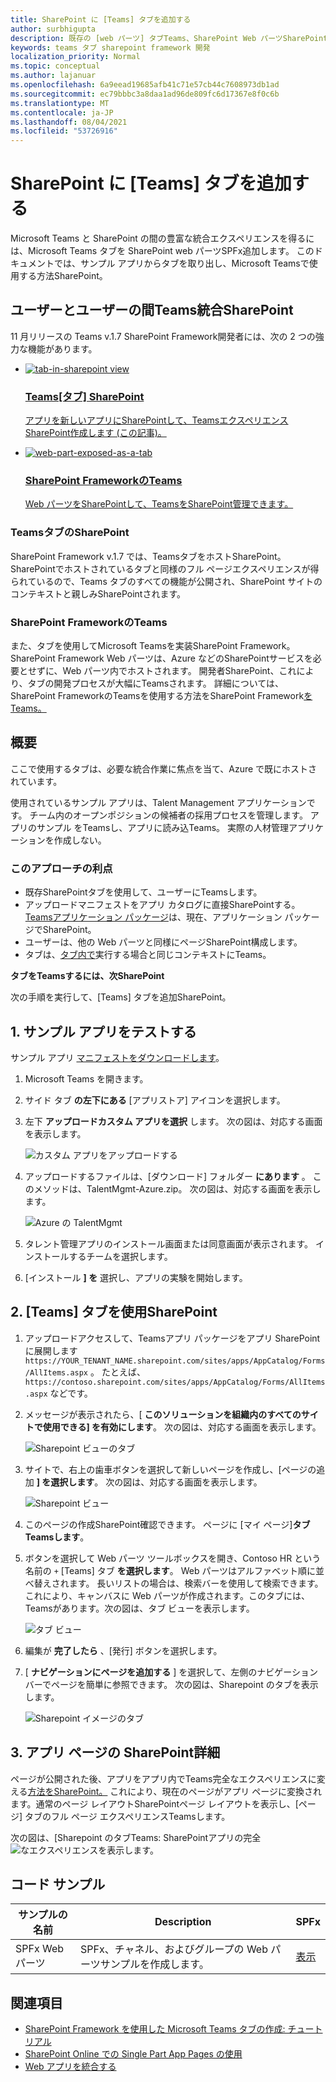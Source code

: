 ```yaml
---
title: SharePoint に [Teams] タブを追加する
author: surbhigupta
description: 既存の [web パーツ] タブTeams、SharePoint Web パーツSharePoint Framework展開する方法。
keywords: teams タブ sharepoint framework 開発
localization_priority: Normal
ms.topic: conceptual
ms.author: lajanuar
ms.openlocfilehash: 6a9eead19685afb41c71e57cb44c7608973db1ad
ms.sourcegitcommit: ec79bbbc3a8daa1ad96de809fc6d17367e8f0c6b
ms.translationtype: MT
ms.contentlocale: ja-JP
ms.lasthandoff: 08/04/2021
ms.locfileid: "53726916"
---
```

# <a name="add-teams-tab-to-sharepoint"></a>SharePoint に [Teams] タブを追加する 

Microsoft Teams と SharePoint の間の豊富な統合エクスペリエンスを得るには、Microsoft Teams タブを SharePoint web パーツSPFx追加します。 このドキュメントでは、サンプル アプリからタブを取り出し、Microsoft Teamsで使用する方法SharePoint。 

## <a name="rich-integration-between-teams-and-sharepoint"></a>ユーザーとユーザーの間Teams統合SharePoint

11 月リリースの Teams v.1.7 SharePoint Framework開発者には、次の 2 つの強力な機能があります。

<ul  class="panelContent cardsC">
<li>
    <a href="#introduction">
        <div class="cardSize">
            <div class="cardPadding">
                <div class="card">
                    <div class="cardImageOuter">
                        <div class="cardImage bgdAccent1">
                            <img src="~/assets/images/tabs/tabs-in-sharepoint/image084.png" alt="tab-in-sharepoint view"/>
                        </div>
                    </div>
                    <div class="cardText">
                        <h3>Teams[タブ] SharePoint</h3>
                        <p>アプリを新しいアプリにSharePointして、TeamsエクスペリエンスSharePoint作成します (この記事)。</p>
                    </div>
                </div>
            </div>
        </div>
    </a>
</li>
<li>
    <a href="/sharepoint/dev/spfx/web-parts/get-started/using-web-part-as-ms-teams-tab">
        <div class="cardSize">
            <div class="cardPadding">
                <div class="card">
                    <div class="cardImageOuter">
                        <div class="cardImage bgdAccent1">
                            <img src="~/assets/images/tabs/tabs-in-sharepoint/SharePoint-web-part-exposed-as-a-Tab-in-Microsoft-Teams.png" alt="web-part-exposed-as-a-tab" />
                        </div>
                    </div>
                    <div class="cardText">
                        <h3>SharePoint FrameworkのTeams</h3>
                        <p>Web パーツをSharePointして、TeamsをSharePoint管理できます。</p>
                    </div>
                </div>
            </div>
        </div>
    </a>
</li>
</ul>

### <a name="teams-tabs-in-sharepoint"></a>TeamsタブのSharePoint

SharePoint Framework v.1.7 では、TeamsタブをホストSharePoint。 SharePointでホストされているタブと同様のフル ページエクスペリエンスが得られているので、Teams タブのすべての機能が公開され、SharePoint サイトのコンテキストと親しみSharePointされます。

### <a name="sharepoint-framework-in-teams"></a>SharePoint FrameworkのTeams

また、タブを使用してMicrosoft Teamsを実装SharePoint Framework。 SharePoint Framework Web パーツは、Azure などのSharePointサービスを必要とせずに、Web パーツ内でホストされます。 開発者SharePoint、これにより、タブの開発プロセスが大幅にTeamsされます。 詳細については、SharePoint FrameworkのTeamsを使用する方法をSharePoint Framework[をTeams。](/sharepoint/dev/spfx/web-parts/get-started/using-web-part-as-ms-teams-tab)

## <a name="introduction"></a>概要

ここで使用するタブは、必要な統合作業に焦点を当て、Azure で既にホストされています。

使用されているサンプル アプリは、Talent Management アプリケーションです。 チーム内のオープンポジションの候補者の採用プロセスを管理します。 アプリのサンプル をTeamsし、アプリに読み込Teams。 実際の人材管理アプリケーションを作成しない。

### <a name="benefits-of-this-approach"></a>このアプローチの利点

* 既存SharePointタブを使用して、ユーザーにTeamsします。
* アップロードマニフェストをアプリ カタログに直接SharePointする。 [Teamsアプリケーション パッケージ](~/concepts/build-and-test/apps-package.md)は、現在、アプリケーション パッケージでSharePoint。
* ユーザーは、他の Web パーツと同様にページSharePoint構成します。
* タブは、[タブ内で](~/tabs/how-to/access-teams-context.md)実行する場合と同じコンテキストにTeams。

**タブをTeamsするには、次SharePoint**

次の手順を実行して、[Teams] タブを追加SharePoint。

## <a name="1-test-the-sample-app"></a>1. サンプル アプリをテストする

サンプル アプリ [マニフェストをダウンロードします](https://github.com/MicrosoftDocs/msteams-docs/raw/master/msteams-platform/assets/downloads/TalentMgmt-Azure.zip)。

1. Microsoft Teams を開きます。
1. サイド タブ **の左下にある** [アプリストア] アイコンを選択します。
1. 左下 **アップロードカスタム アプリを選択** します。 次の図は、対応する画面を表示します。  

    ![カスタム アプリをアップロードする](~/assets/images/tabs/tabs-in-sharepoint/upload-custom-app.png)

1. アップロードするファイルは、[ダウンロード] フォルダー **にあります** 。 このメソッドは、TalentMgmt-Azure.zip。 次の図は、対応する画面を表示します。
 
    ![Azure の TalentMgmt](~/assets/images/tabs/tabs-in-sharepoint/talentmgmt-azure.png)

1. タレント管理アプリのインストール画面または同意画面が表示されます。 インストールするチームを選択します。 
1. [インストール **] を** 選択し、アプリの実験を開始します。

## <a name="2-use-teams-tab-in-sharepoint"></a>2. [Teams] タブを使用SharePoint

1. アップロードアクセスして、Teamsアプリ パッケージをアプリ SharePointに展開します `https://YOUR_TENANT_NAME.sharepoint.com/sites/apps/AppCatalog/Forms/AllItems.aspx` 。 たとえば、`https://contoso.sharepoint.com/sites/apps/AppCatalog/Forms/AllItems.aspx` などです。

1. メッセージが表示されたら、[ **このソリューションを組織内のすべてのサイトで使用できる] を有効にします**。
次の図は、対応する画面を表示します。

   ![Sharepoint ビューのタブ](~/assets/images/tabs/tabs-in-sharepoint/image065.png)

1. サイトで、右上の歯車ボタンを選択して新しいページを作成し、[ページの追加 **] を選択します**。
次の図は、対応する画面を表示します。

   ![Sharepoint ビュー](~/assets/images/tabs/tabs-in-sharepoint/image066.png)

1. このページの作成SharePoint確認できます。 ページに [マイ ページ]**タブTeamsします**。

1. ボタンを選択して Web パーツ ツールボックスを開き、Contoso HR という名前の `+` [Teams] タブ **を選択します**。 Web パーツはアルファベット順に並べ替えされます。 長いリストの場合は、検索バーを使用して検索できます。 これにより、キャンバスに Web パーツが作成されます。このタブには、Teamsがあります。次の図は、タブ ビューを表示します。

   ![タブ ビュー](~/assets/images/tabs/tabs-in-sharepoint/image071.png)

1. 編集が **完了したら** 、[発行] ボタンを選択します。

1. [ **ナビゲーションにページを追加する** ] を選択して、左側のナビゲーション バーでページを簡単に参照できます。 次の図は、Sharepoint のタブを表示します。 

   ![Sharepoint イメージのタブ](~/assets/images/tabs/tabs-in-sharepoint/image073.png)

## <a name="3-explore-app-pages-in-sharepoint"></a>3. アプリ ページの SharePoint詳細

ページが公開された後、アプリをアプリ内でTeams完全なエクスペリエンスに変える[方法をSharePoint。](/sharepoint/dev/spfx/web-parts/single-part-app-pages) これにより、現在のページがアプリ ページに変換されます。通常のページ レイアウトSharePointページ レイアウトを表示し、[ページ] タブのフル ページ エクスペリエンスTeamsします。 

次の図は、[Sharepoint のタブTeams: SharePointアプリの完全 ![ なエクスペリエンスを表示します。](~/assets/images/tabs/tabs-in-sharepoint/image085.png)

## <a name="code-sample"></a>コード サンプル
| **サンプルの名前** | **Description** | **SPFx** |
|-----------------|-----------------|----------|
| SPFx Web パーツ | SPFx、チャネル、およびグループの Web パーツサンプルを作成します。 | [表示](https://github.com/OfficeDev/Microsoft-Teams-Samples/tree/main/samples/tab-channel-group/spfx)

## <a name="see-also"></a>関連項目

* [SharePoint Framework を使用した Microsoft Teams タブの作成: チュートリアル](/sharepoint/dev/spfx/web-parts/get-started/using-web-part-as-ms-teams-tab)
* [SharePoint Online での Single Part App Pages の使用](/sharepoint/dev/spfx/web-parts/single-part-app-pages)
* [Web アプリを統合する](~/samples/integrate-web-apps-overview.md)
